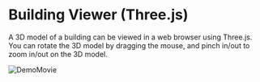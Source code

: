 # Building Viewer (Three.js)
A 3D model of a building can be viewed in a web browser using Three.js.  
You can rotate the 3D model by dragging the mouse, and pinch in/out to zoom in/out on the 3D model.

![DemoMovie](https://user-images.githubusercontent.com/63796528/218100398-edf45490-708b-4dd6-bb2e-3ed733660368.gif)
